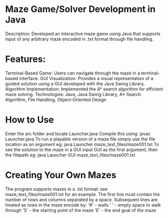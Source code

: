 # Maze Game/Solver Development in Java
Description: Developed an interactive maze game using Java that supports input of any arbitrary maze encoded in .txt format through file handling.

# Features:
Terminal-Based Game: Users can navigate through the maze in a terminal-based interface.
GUI Visualization: Provides a visual representation of a guided solution using a GUI developed with the Java Swing Library.
Algorithm Implementation: Implemented the A* search algorithm for efficient maze solving.
Technologies: Java, Java Swing Library, A* Search Algorithm, File Handling, Object-Oriented Design

# How to Use
Enter the src folder and locate Launcher.java
Compile this using: javac Launcher.java
To run a playable version of a maze file simply use the file location as an argument eg: java Launcher maze_text_files/maze001.txt
To see the solution to the maze in a GUI input GUI as the first argument, then the filepath eg: java Launcher GUI maze_text_files/maze001.txt

# Creating Your Own Mazes
The program supports mazes in a .txt format: see maze_text_files/maze001.txt for an example.
The first line must contain the number of rows and columns separated by a space.
Subsequent lines are treated as rows in the maze encode by:
'#' - walls
' ' - empty space to walk through
'S' - the starting point of the maze
'E' - the end goal of the maze
